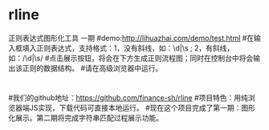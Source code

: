 # rline
正则表达式图形化工具 一期
#demo:http://lihuazhai.com/demo/test.html
#在输入框填入正则表达式，支持格式：1，没有斜线，如：\d|\s ; 2，有斜线，如：/\d|\s/
#点击展示按钮，将会在下方生成正则流程图；同时在控制台中将会输出该正则的数据结构。
#请在高级浏览器中运行。
#
#我们的github地址：https://github.com/finance-sh/rline
#项目特色：用纯浏览器端JS实现，下载代码可直接本地运行。
#现在这个项目完成了第一期：图形化展示。第二期将完成字符串匹配过程展示功能。

